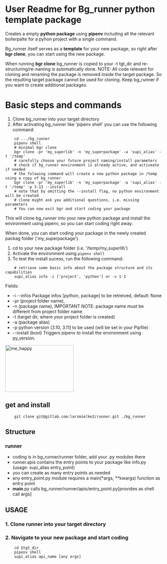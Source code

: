 # User Readme for Bg_runner python template package

Creates a empty **python package** using **pipenv** including all the relevant boilerpalte for a pyhon project with a single command.

Bg_runner itself serves as a **template** for your new package, so right after **bgr clone**, you can start using the new package.

When running **bgr clone** bg_runner is copied to your -t tgt_dir and re-structuring/re-naming is automatically done. 
NOTE: All code relevant for cloning and renaming the package is removed inside the target package. So the resulting target package cannot be used for cloning. Keep bg_runner if you want to create additional packages.

# Basic steps and commands
1. Clone bg_runner into your target directory
2. After activating bg_runner like 'pipenv shell' you can use the following command:
```shell
    cd .../bg_runner
    pipenv shell
    # minimal bgr clone
    bgr clone -pr 'my_superlib' -n 'my_superpackage' -a 'supi_alias' -t '/temp'
    # carefully choose your future project naming/install parameters
    # check if bg_runner environment is already active, and activeate if needed
    # the folowing command will create a new python package in /temp using a copy of bg_runner
    bgr clone -pr 'my_superlib' -n 'my_superpackage' -a 'supi_alias' -t '/temp' -p 3.13 --install
    # note that by omitting the --install flag, no python environment will be created
    # clone might ask you additional questions, i.e. missing parameters
    # You can now exit bgr and start coding your package
```
This will clone bg_runner into your new python package and install the environment using pipenv, so you can start coding right away.

When done, you can start coding your package in the newly created packag folder ('my_superpackage').
1. cd to your new package folder (i.e. '/temp/my_superlib')
2. Activate the environment using `pipenv shell`
3. To test the install sucess, run the following command:
```shell
    # retrieve some basic info about the package structure and its capabilities
    supi_alias info -i ['project', 'python'] or -v 1-3
```
Fields: 
- -i --infos Package infos [python, package] to be retreived, default: None
- -pr (project folder name),
- -n (package name), IMPORTANT NOTE: package name must be different from project folder name
- -t (target dir, where your project folder is created)
- -a (package alias) 
- -p python version [3.10, 3.11] to be used (will be set in your Pipfile)
- --install (bool) Triggers pipenv to install the environment using py_version.

<img src="https://drive.google.com/uc?id=1C8LBRduuHTgN8tWDqna_eH5lvqhTUQR4" alt="me_happy" class="plain" height="150px" width="220px">

## get and install
```shell
    git clone git@gitlab.com:larsmielke2/runner.git ./bg_runner
```
## Structure
### runner
- coding is in bg_runner/runner folder, add your .py modules there
- runner.apis contains the entry points to your package like info.py (usage: supi_alias entry_point)
- you can create as many entry points as needed 
- any entry_point.py module requires a main(*args, **kwargs) function as entry point
- __main__.py calls bg_runner/runner/apis/entry_point.py[provides as shell call args]


## USAGE
### 1. Clone runner into your target directory

### 2. Navigate to your new package and start coding
```shell 
    cd $tgt_dir
    pipenv shell
    supi_alias api_name [any args]
